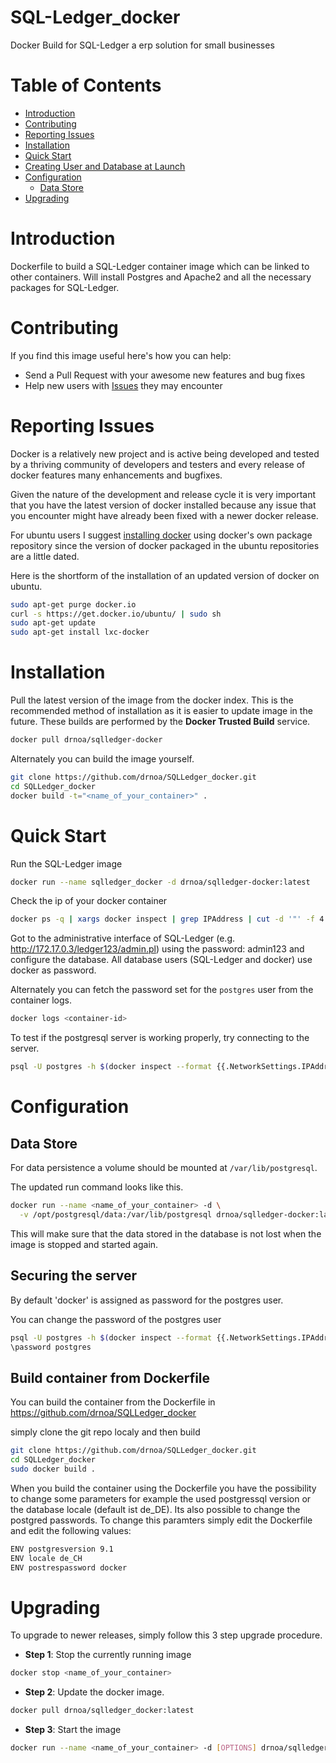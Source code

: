 SQL-Ledger_docker
================

Docker Build for SQL-Ledger a erp solution for small businesses


# Table of Contents

- [Introduction](#introduction)
- [Contributing](#contributing)
- [Reporting Issues](#reporting-issues)
- [Installation](#installation)
- [Quick Start](#quick-start)
- [Creating User and Database at Launch](creating-user-and-database-at-launch)
- [Configuration](#configuration)
    - [Data Store](#data-store)
- [Upgrading](#upgrading)

# Introduction

Dockerfile to build a SQL-Ledger container image which can be linked to other containers.
Will install Postgres and Apache2 and all the necessary packages for SQL-Ledger.

# Contributing

If you find this image useful here's how you can help:

- Send a Pull Request with your awesome new features and bug fixes
- Help new users with [Issues](https://github.com/drnoa/SQLLedger_docker/issues) they may encounter

# Reporting Issues

Docker is a relatively new project and is active being developed and tested by a thriving community of developers and testers and every release of docker features many enhancements and bugfixes.

Given the nature of the development and release cycle it is very important that you have the latest version of docker installed because any issue that you encounter might have already been fixed with a newer docker release.

For ubuntu users I suggest [installing docker](https://docs.docker.com/installation/ubuntulinux/) using docker's own package repository since the version of docker packaged in the ubuntu repositories are a little dated.

Here is the shortform of the installation of an updated version of docker on ubuntu.

```bash
sudo apt-get purge docker.io
curl -s https://get.docker.io/ubuntu/ | sudo sh
sudo apt-get update
sudo apt-get install lxc-docker
```

# Installation

Pull the latest version of the image from the docker index. This is the recommended method of installation as it is easier to update image in the future. These builds are performed by the **Docker Trusted Build** service.

```bash
docker pull drnoa/sqlledger-docker
```

Alternately you can build the image yourself.

```bash
git clone https://github.com/drnoa/SQLLedger_docker.git
cd SQLLedger_docker
docker build -t="<name_of_your_container>" .
```

# Quick Start

Run the SQL-Ledger image

```bash
docker run --name sqlledger_docker -d drnoa/sqlledger-docker:latest
```
Check the ip of your docker container
```bash
docker ps -q | xargs docker inspect | grep IPAddress | cut -d '"' -f 4
```

Got to the administrative interface of SQL-Ledger (e.g. http://172.17.0.3/ledger123/admin.pl) using the password: admin123 and configure the database. All database users (SQL-Ledger and docker) use docker as password.

Alternately you can fetch the password set for the `postgres` user from the container logs.

```bash
docker logs <container-id>
```


To test if the postgresql server is working properly, try connecting to the server.

```bash
psql -U postgres -h $(docker inspect --format {{.NetworkSettings.IPAddress}} sqlledger_docker)
```

# Configuration

## Data Store

For data persistence a volume should be mounted at `/var/lib/postgresql`.

The updated run command looks like this.

```bash
docker run --name <name_of_your_container> -d \
  -v /opt/postgresql/data:/var/lib/postgresql drnoa/sqlledger-docker:latest
```

This will make sure that the data stored in the database is not lost when the image is stopped and started again.

## Securing the server

By default 'docker' is assigned as password for the postgres user. 

You can change the password of the postgres user
```bash
psql -U postgres -h $(docker inspect --format {{.NetworkSettings.IPAddress}} <name_of_your_container>)
\password postgres
```

## Build container from Dockerfile
You can build the container from the Dockerfile in
https://github.com/drnoa/SQLLedger_docker

simply clone the git repo localy and then build
```bash
git clone https://github.com/drnoa/SQLLedger_docker.git
cd SQLLedger_docker
sudo docker build .
```

When you build the container using the Dockerfile you have the possibility to change some parameters
for example the used postgressql version or the database locale (default ist de_DE).
Its also possible to change the postgred passwords.
To change this paramters simply edit the Dockerfile and edit the following values:
```bash
ENV postgresversion 9.1
ENV locale de_CH
ENV postrespassword docker
```


# Upgrading

To upgrade to newer releases, simply follow this 3 step upgrade procedure.

- **Step 1**: Stop the currently running image

```bash
docker stop <name_of_your_container>
```

- **Step 2**: Update the docker image.

```bash
docker pull drnoa/sqlledger_docker:latest
```

- **Step 3**: Start the image

```bash
docker run --name <name_of_your_container> -d [OPTIONS] drnoa/sqlledger_docker:latest
```
